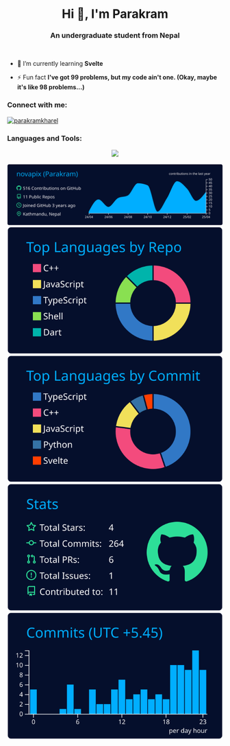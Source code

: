<h1 align="center">Hi 👋, I'm Parakram</h1>
<h3 align="center">An undergraduate student from Nepal</h3>
<br>

- 🌱 I’m currently learning **Svelte**
  
- ⚡ Fun fact **I've got 99 problems, but my code ain't one. (Okay, maybe it's like 98 problems...)**

<h3 align="left">Connect with me:</h3>
<p align="left">
<a href="https://linkedin.com/in/parakramkharel" target="blank"><img align="center" src="https://raw.githubusercontent.com/rahuldkjain/github-profile-readme-generator/master/src/images/icons/Social/linked-in-alt.svg" alt="parakramkharel" height="30" width="40" /></a>
</p>

<h3 align="left">Languages and Tools:</h3>
<p align="center">
  <a href="https://go-skill-icons.vercel.app/">
    <img src="https://go-skill-icons.vercel.app/api/icons?i=arch,debian,git,python,github,docker,c,cpp,html,css,js,bootstrap,vscode,php,phpstorm&perline=5" />
  </a>
</p>


[![](https://raw.githubusercontent.com/novapix/novapix/main/profile-summary-card-output/algolia/0-profile-details.svg)](https://github.com/novapix)
[![](https://raw.githubusercontent.com/novapix/novapix/main/profile-summary-card-output/algolia/1-repos-per-language.svg)](https://github.com/novapix?tab=repositories) [![](https://raw.githubusercontent.com/novapix/novapix/main/profile-summary-card-output/algolia/2-most-commit-language.svg)](https://github.com/novapix?tab=repositories)
[![](https://raw.githubusercontent.com/novapix/novapix/main/profile-summary-card-output/algolia/3-stats.svg)](https://github.com/novapix) [![](https://raw.githubusercontent.com/novapix/novapix/main/profile-summary-card-output/algolia/4-productive-time.svg)](https://github.com/novapix)

